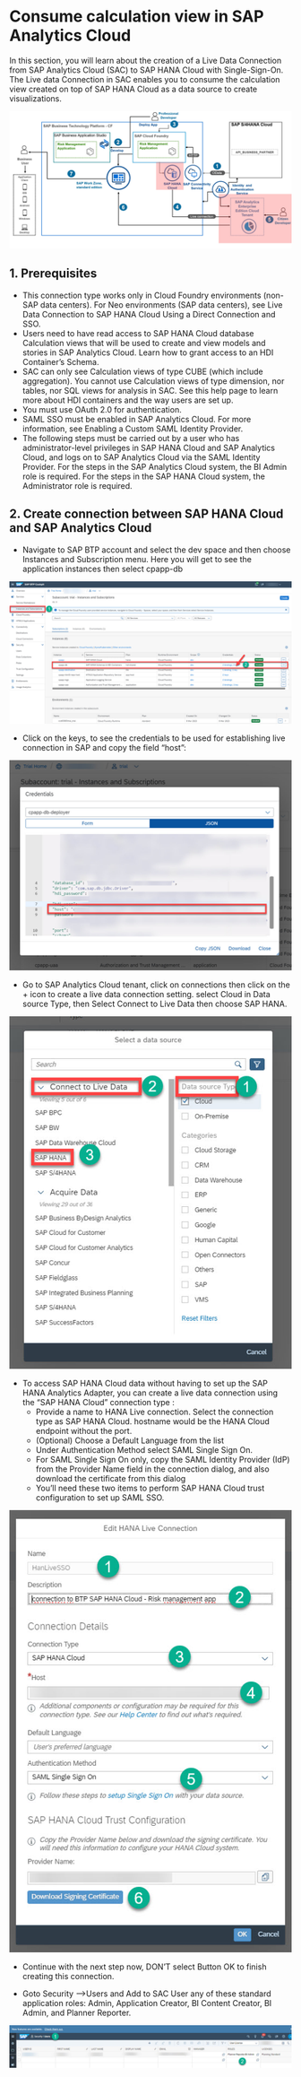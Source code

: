 # Consume calculation view in SAP Analytics Cloud

In this section, you will learn about the creation of a Live Data Connection from SAP Analytics Cloud (SAC) to SAP HANA Cloud with Single-Sign-On. The Live data Connection in SAC enables you to consume the calculation view created on top of SAP HANA Cloud as a data source to create visualizations.

![solution-diagram-consume-calc-view](./images/solution-diagram-consume-calc-view.jpg)

## 1. Prerequisites
* This connection type works only in Cloud Foundry environments (non-SAP data centers). For Neo environments (SAP data centers), see Live Data Connection to SAP HANA Cloud Using a Direct Connection and SSO.
* Users need to have read access to SAP HANA Cloud database Calculation views that will be used to create and view models and stories in SAP Analytics Cloud. Learn how to grant access to an HDI Container’s Schema.
* SAC can only see Calculation views of type CUBE (which include aggregation).
You cannot use Calculation views of type dimension, nor tables, nor SQL views for analysis in SAC. See this help page to learn more about HDI containers and the way users are set up.
* You must use OAuth 2.0 for authentication.
* SAML SSO must be enabled in SAP Analytics Cloud. For more information, see Enabling a Custom SAML Identity Provider.
* The following steps must be carried out by a user who has administrator-level privileges in SAP HANA Cloud and SAP Analytics Cloud, and logs on to SAP Analytics Cloud via the SAML Identity Provider. For the steps in the SAP Analytics Cloud system, the BI Admin role is required. For the steps in the SAP HANA Cloud system, the Administrator role is required.

## 2. Create connection between SAP HANA Cloud and SAP Analytics Cloud

* Navigate to SAP BTP account and select the dev space and then choose Instances and Subscription menu. Here you will get to see the application instances then select cpapp-db

![BTP-cockpit-schema-hdi-containers](./images/BTP-cockpit-schema-hdi-containers.jpg)

* Click on the keys, to see the credentials to be used for establishing live connection in SAP and  copy the field “host”:

![BTP-cockpit-credentials.jpg](./images/BTP-cockpit-credentials.jpg)

* Go to SAP Analytics Cloud tenant, click on connections then click on the + icon to create a live data connection setting. select Cloud in Data source Type, then  Select Connect to Live Data then choose SAP HANA.



![SAC-select-a-data-source.jpg](./images/SAC-select-a-data-source.jpg)

* To access SAP HANA Cloud data without having to set up the SAP HANA Analytics Adapter, you can create a live data connection using the “SAP HANA Cloud” connection type :
   * Provide a name to HANA Live connection. Select the connection type as SAP HANA Cloud.
      hostname would be the HANA Cloud endpoint without the port.
   * (Optional) Choose a Default Language from the list
   * Under Authentication Method select SAML Single Sign On.
   * For SAML Single Sign On only, copy the SAML Identity Provider (IdP) from the Provider Name field in the connection dialog, and also download the certificate from this dialog
   * You’ll need these two items to perform SAP HANA Cloud trust configuration to set up SAML SSO.
  

![SAC-hana-live-connection](./images/SAC-hana-live-connection.jpg)

* Continue with the next step now, DON’T select Button OK to finish creating this connection.

* Goto Security –>Users and Add to SAC User any of these standard application roles: Admin, Application Creator, BI Content Creator, BI Admin, and Planner Reporter.

![SAC-user-privileges](./images/SAC-user-privileges.jpg)












